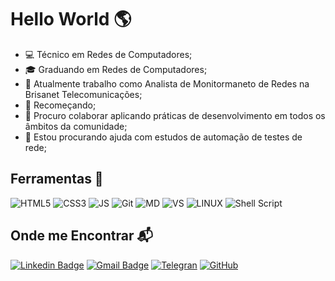 # Hello World :earth_americas:

- :computer: Técnico em Redes de Computadores;
- :mortar_board: Graduando em Redes de Computadores;
- 🔭 Atualmente trabalho como Analista de Monitormaneto de Redes na Brisanet Telecomunicações;
- 🌱 Recomeçando;
- 👯 Procuro colaborar aplicando práticas de desenvolvimento em todos os âmbitos da comunidade;
- 🤔 Estou procurando ajuda com estudos de automação de testes de rede;

## Ferramentas :wrench:
  ![HTML5](https://img.shields.io/badge/HTML5-E34F26?style=for-the-badge&logo=html5&logoColor=white)
  ![CSS3](https://img.shields.io/badge/CSS3-1572B6?style=for-the-badge&logo=css3&logoColor=white)
  ![JS](https://img.shields.io/badge/JavaScript-F7DF1E?style=for-the-badge&logo=javascript&logoColor=black)
  ![Git](https://img.shields.io/badge/Git-F05032?style=for-the-badge&logo=git&logoColor=white)
  ![MD](https://img.shields.io/badge/Markdown-000000?style=for-the-badge&logo=markdown&logoColor=white)
  ![VS](https://img.shields.io/badge/Visual_Studio_Code-0078D4?style=for-the-badge&logo=visual%20studio%20code&logoColor=white)
  ![LINUX](https://img.shields.io/badge/Linux-FCC624?style=for-the-badge&logo=linux&logoColor=black)
  ![Shell Script](https://img.shields.io/badge/Shell_Script-121011?style=for-the-badge&logo=gnu-bash&logoColor=white)
## Onde me Encontrar :mailbox_with_mail:
  
  [![Linkedin Badge](https://img.shields.io/badge/LinkedIn-0077B5?style=for-the-badge&logo=linkedin&logoColor=white)](https://www.linkedin.com/in/kennedy-000/)
  [![Gmail Badge](	https://img.shields.io/badge/Gmail-D14836?style=for-the-badge&logo=gmail&logoColor=white)](mailto:victorsilvasm92@gmail.com)
  [![Telegran](https://img.shields.io/badge/Telegram-2CA5E0?style=for-the-badge&logo=telegram&logoColor=white)](https://t.me/K3nned1)
  [![GitHub](https://img.shields.io/badge/GitHub-100000?style=for-the-badge&logo=github&logoColor=white)](https://github.com/VictorKennedy-Git/)




